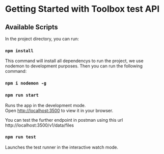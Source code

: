 # Getting Started with Toolbox test API

## Available Scripts

In the project directory, you can run:

### `npm install`

This command will install all dependencys to run the project, we use nodemon to development purposes. Then you can run the following command: 

### `npm i nodemon -g`


### `npm run start`

Runs the app in the development mode.\
Open [http://localhost:3500](http://localhost:3500) to view it in your browser.

You can test the further endpoint in postman using this url 
http://localhost:3500/v1/data/files

### `npm run test`
Launches the test runner in the interactive watch mode.
